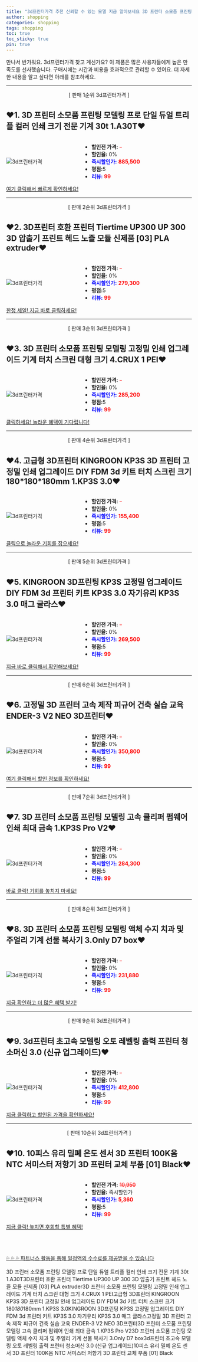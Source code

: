 ```yaml
---
title: "3d프린터가격 추천 신뢰할 수 있는 모델 지금 알아보세요 3D 프린터 소모품 프린팅 모델링"
author: shopping
categories: shopping
tags: shopping
toc: true
toc_sticky: true
pin: true
---
```

만나서 반가워요. 3d프린터가격 찾고 계신가요? 이 제품은 많은 사용자들에게 높은 만족도를 선사했습니다. 구매시에는 시간과 비용을 효과적으로 관리할 수 있어요. 더 자세한 내용을 알고 싶다면 아래를 참조하세요.

---
<p class="toplist" style="margin: 0 auto; display: block; width: fit-content;">[ 판매 1순위 3d프린터가격 ]</p>

<h2><strong>❤️1. 3D 프린터 소모품 프린팅 모델링 프로 단일 듀얼 트리플 컬러 인쇄 크기 전문 기계 30t 1.A30T❤️</strong></h2>

<div style="display: flex; align-items: center;">
    <div style="flex: 0.4;">
        <img src="https://thumbnail9.coupangcdn.com/thumbnails/remote/230x230ex/image/vendor_inventory/1ee4/2cd309c35c14ee7f269102a68735d4aab673fab119cb222e9e51620d4049.jpg" alt="3d프린터가격" style="max-width: 100%;">
    </div>
    <div style="flex: 0.6; margin-left: 10px;">
        <ul>
            <li><strong>할인전 가격:</strong> <del style="color: red;">-</del></li>
            <li><strong>할인율:</strong> 0%</li>
            <li><span style='color:blue'><strong>즉시할인가:</strong></span> <span style='color:red'><strong>885,500</strong></span></li>
            <li><strong>평점:</strong>5</li>
            <li><span style='color:blue'><strong>리뷰:</strong></span> <span style='color:red'><strong>99</strong></span></li>
        </ul>
    </div>
</div>
<div class="center">
    <a href="https://William4Davisa.github.io?lptag=AF9450613&subid=githubio&pageKey=6654435706&traceid=V0-153&itemId=15257498006&vendorItemId=88358263211" class="myButton">
        여기 클릭해서 빠르게 확인하세요!
    </a>
</div>


---
<p class="toplist" style="margin: 0 auto; display: block; width: fit-content;">[ 판매 2순위 3d프린터가격 ]</p>

<h2><strong>❤️2. 3D프린터 호환 프린터 Tiertime UP300 UP 300 3D 압출기 프린트 헤드 노즐 모듈 신제품 [03] PLA extruder❤️</strong></h2>

<div style="display: flex; align-items: center;">
    <div style="flex: 0.4;">
        <img src="https://thumbnail8.coupangcdn.com/thumbnails/remote/230x230ex/image/vendor_inventory/85a2/4b2dbc338a91f108b838ae929a54f8b72ab5d46aeb049d35b76b7fb93b06.jpg" alt="3d프린터가격" style="max-width: 100%;">
    </div>
    <div style="flex: 0.6; margin-left: 10px;">
        <ul>
            <li><strong>할인전 가격:</strong> <del style="color: red;">-</del></li>
            <li><strong>할인율:</strong> 0%</li>
            <li><span style='color:blue'><strong>즉시할인가:</strong></span> <span style='color:red'><strong>279,300</strong></span></li>
            <li><strong>평점:</strong>5</li>
            <li><span style='color:blue'><strong>리뷰:</strong></span> <span style='color:red'><strong>99</strong></span></li>
        </ul>
    </div>
</div>
<div class="center">
    <a href="https://William4Davisa.github.io?lptag=AF9450613&subid=githubio&pageKey=6943319120&traceid=V0-153&itemId=16844022669&vendorItemId=89769982862" class="myButton">
        한정 세일! 지금 바로 클릭하세요!
    </a>
</div>


---
<p class="toplist" style="margin: 0 auto; display: block; width: fit-content;">[ 판매 3순위 3d프린터가격 ]</p>

<h2><strong>❤️3. 3D 프린터 소모품 프린팅 모델링 고정밀 인쇄 업그레이드 기계 터치 스크린 대형 크기 4.CRUX 1 PEI❤️</strong></h2>

<div style="display: flex; align-items: center;">
    <div style="flex: 0.4;">
        <img src="https://thumbnail9.coupangcdn.com/thumbnails/remote/230x230ex/image/vendor_inventory/7727/38399c76f45e368f114495ff3a49dbf008a7d0b2a976364b798dfbac7184.jpg" alt="3d프린터가격" style="max-width: 100%;">
    </div>
    <div style="flex: 0.6; margin-left: 10px;">
        <ul>
            <li><strong>할인전 가격:</strong> <del style="color: red;">-</del></li>
            <li><strong>할인율:</strong> 0%</li>
            <li><span style='color:blue'><strong>즉시할인가:</strong></span> <span style='color:red'><strong>285,200</strong></span></li>
            <li><strong>평점:</strong>5</li>
            <li><span style='color:blue'><strong>리뷰:</strong></span> <span style='color:red'><strong>99</strong></span></li>
        </ul>
    </div>
</div>
<div class="center">
    <a href="https://William4Davisa.github.io?lptag=AF9450613&subid=githubio&pageKey=7375381999&traceid=V0-153&itemId=19034950079&vendorItemId=87766926695" class="myButton">
        클릭하세요! 놀라운 혜택이 기다립니다!
    </a>
</div>


---
<p class="toplist" style="margin: 0 auto; display: block; width: fit-content;">[ 판매 4순위 3d프린터가격 ]</p>

<h2><strong>❤️4. 고급형 3D프린터 KINGROON KP3S 3D 프린터 고정밀 인쇄 업그레이드 DIY FDM 3d 키트 터치 스크린 크기 180*180*180mm 1.KP3S 3.0❤️</strong></h2>

<div style="display: flex; align-items: center;">
    <div style="flex: 0.4;">
        <img src="https://thumbnail6.coupangcdn.com/thumbnails/remote/230x230ex/image/vendor_inventory/75ba/0068c1ef72f518289a32060df0ac1aa6f4a1d120ce0fb8cd2d2d4a2e461b.jpg" alt="3d프린터가격" style="max-width: 100%;">
    </div>
    <div style="flex: 0.6; margin-left: 10px;">
        <ul>
            <li><strong>할인전 가격:</strong> <del style="color: red;">-</del></li>
            <li><strong>할인율:</strong> 0%</li>
            <li><span style='color:blue'><strong>즉시할인가:</strong></span> <span style='color:red'><strong>155,400</strong></span></li>
            <li><strong>평점:</strong>5</li>
            <li><span style='color:blue'><strong>리뷰:</strong></span> <span style='color:red'><strong>99</strong></span></li>
        </ul>
    </div>
</div>
<div class="center">
    <a href="https://William4Davisa.github.io?lptag=AF9450613&subid=githubio&pageKey=7504158996&traceid=V0-153&itemId=19649106832&vendorItemId=89853481359" class="myButton">
        클릭으로 놀라운 기회를 잡으세요!
    </a>
</div>


---
<p class="toplist" style="margin: 0 auto; display: block; width: fit-content;">[ 판매 5순위 3d프린터가격 ]</p>

<h2><strong>❤️5. KINGROON 3D프린팅 KP3S 고정밀 업그레이드 DIY FDM 3d 프린터 키트 KP3S 3.0 자기유리 KP3S 3.0 매그 글라스❤️</strong></h2>

<div style="display: flex; align-items: center;">
    <div style="flex: 0.4;">
        <img src="https://thumbnail7.coupangcdn.com/thumbnails/remote/230x230ex/image/vendor_inventory/e75e/550997ead1293444f7025148bd4b4a26719783b9f64351d84a9078823db2.png" alt="3d프린터가격" style="max-width: 100%;">
    </div>
    <div style="flex: 0.6; margin-left: 10px;">
        <ul>
            <li><strong>할인전 가격:</strong> <del style="color: red;">-</del></li>
            <li><strong>할인율:</strong> 0%</li>
            <li><span style='color:blue'><strong>즉시할인가:</strong></span> <span style='color:red'><strong>269,500</strong></span></li>
            <li><strong>평점:</strong>5</li>
            <li><span style='color:blue'><strong>리뷰:</strong></span> <span style='color:red'><strong>99</strong></span></li>
        </ul>
    </div>
</div>
<div class="center">
    <a href="https://William4Davisa.github.io?lptag=AF9450613&subid=githubio&pageKey=7247208488&traceid=V0-153&itemId=18426634853&vendorItemId=86496373946" class="myButton">
        지금 바로 클릭해서 확인해보세요!
    </a>
</div>


---
<p class="toplist" style="margin: 0 auto; display: block; width: fit-content;">[ 판매 6순위 3d프린터가격 ]</p>

<h2><strong>❤️6. 고정밀 3D 프린터 고속 제작 피규어 건축 실습 교육 ENDER-3 V2 NEO 3D프린터❤️</strong></h2>

<div style="display: flex; align-items: center;">
    <div style="flex: 0.4;">
        <img src="https://thumbnail9.coupangcdn.com/thumbnails/remote/230x230ex/image/vendor_inventory/a8a1/ad8585ee3d34b0d11a6f3178ef548ff09c8d07481975b2337cb58ff7aa4b.jpg" alt="3d프린터가격" style="max-width: 100%;">
    </div>
    <div style="flex: 0.6; margin-left: 10px;">
        <ul>
            <li><strong>할인전 가격:</strong> <del style="color: red;">-</del></li>
            <li><strong>할인율:</strong> 0%</li>
            <li><span style='color:blue'><strong>즉시할인가:</strong></span> <span style='color:red'><strong>350,800</strong></span></li>
            <li><strong>평점:</strong>5</li>
            <li><span style='color:blue'><strong>리뷰:</strong></span> <span style='color:red'><strong>99</strong></span></li>
        </ul>
    </div>
</div>
<div class="center">
    <a href="https://William4Davisa.github.io?lptag=AF9450613&subid=githubio&pageKey=7715552690&traceid=V0-153&itemId=20693462985&vendorItemId=87765016589" class="myButton">
        여기 클릭해서 할인 정보를 확인하세요!
    </a>
</div>


---
<p class="toplist" style="margin: 0 auto; display: block; width: fit-content;">[ 판매 7순위 3d프린터가격 ]</p>

<h2><strong>❤️7. 3D 프린터 소모품 프린팅 모델링 고속 클리퍼 펌웨어 인쇄 최대 금속 1.KP3S Pro V2❤️</strong></h2>

<div style="display: flex; align-items: center;">
    <div style="flex: 0.4;">
        <img src="https://thumbnail7.coupangcdn.com/thumbnails/remote/230x230ex/image/vendor_inventory/1abb/a581fb259bc0ab51a7d4f63e7b44cae0ff7b3fd76eb965da3afd9f4be2f8.jpg" alt="3d프린터가격" style="max-width: 100%;">
    </div>
    <div style="flex: 0.6; margin-left: 10px;">
        <ul>
            <li><strong>할인전 가격:</strong> <del style="color: red;">-</del></li>
            <li><strong>할인율:</strong> 0%</li>
            <li><span style='color:blue'><strong>즉시할인가:</strong></span> <span style='color:red'><strong>284,300</strong></span></li>
            <li><strong>평점:</strong>5</li>
            <li><span style='color:blue'><strong>리뷰:</strong></span> <span style='color:red'><strong>99</strong></span></li>
        </ul>
    </div>
</div>
<div class="center">
    <a href="https://William4Davisa.github.io?lptag=AF9450613&subid=githubio&pageKey=7419470188&traceid=V0-153&itemId=19243248730&vendorItemId=89721752606" class="myButton">
        바로 클릭! 기회를 놓치지 마세요!
    </a>
</div>


---
<p class="toplist" style="margin: 0 auto; display: block; width: fit-content;">[ 판매 8순위 3d프린터가격 ]</p>

<h2><strong>❤️8. 3D 프린터 소모품 프린팅 모델링 액체 수지 치과 및 주얼리 기계 선물 복사기 3.Only  D7 box❤️</strong></h2>

<div style="display: flex; align-items: center;">
    <div style="flex: 0.4;">
        <img src="https://thumbnail7.coupangcdn.com/thumbnails/remote/230x230ex/image/vendor_inventory/40c8/347922fe944f996945d9d4ebadb699375adb3bf0a66ac622f26b217e525f.jpg" alt="3d프린터가격" style="max-width: 100%;">
    </div>
    <div style="flex: 0.6; margin-left: 10px;">
        <ul>
            <li><strong>할인전 가격:</strong> <del style="color: red;">-</del></li>
            <li><strong>할인율:</strong> 0%</li>
            <li><span style='color:blue'><strong>즉시할인가:</strong></span> <span style='color:red'><strong>231,880</strong></span></li>
            <li><strong>평점:</strong>5</li>
            <li><span style='color:blue'><strong>리뷰:</strong></span> <span style='color:red'><strong>99</strong></span></li>
        </ul>
    </div>
</div>
<div class="center">
    <a href="https://William4Davisa.github.io?lptag=AF9450613&subid=githubio&pageKey=7519235680&traceid=V0-153&itemId=19718025855&vendorItemId=89277148734" class="myButton">
        지금 확인하고 더 많은 혜택 받기!
    </a>
</div>


---
<p class="toplist" style="margin: 0 auto; display: block; width: fit-content;">[ 판매 9순위 3d프린터가격 ]</p>

<h2><strong>❤️9. 3d프린터 초고속 모델링 오토 레벨링 출력 프린터 청소머신 3.0 (신규 업그레이드)❤️</strong></h2>

<div style="display: flex; align-items: center;">
    <div style="flex: 0.4;">
        <img src="https://thumbnail9.coupangcdn.com/thumbnails/remote/230x230ex/image/vendor_inventory/3e41/76d677fcc0d8d787425520aab9f92575c62fa76478713471dfa6e145763c.jpg" alt="3d프린터가격" style="max-width: 100%;">
    </div>
    <div style="flex: 0.6; margin-left: 10px;">
        <ul>
            <li><strong>할인전 가격:</strong> <del style="color: red;">-</del></li>
            <li><strong>할인율:</strong> 0%</li>
            <li><span style='color:blue'><strong>즉시할인가:</strong></span> <span style='color:red'><strong>412,800</strong></span></li>
            <li><strong>평점:</strong>5</li>
            <li><span style='color:blue'><strong>리뷰:</strong></span> <span style='color:red'><strong>99</strong></span></li>
        </ul>
    </div>
</div>
<div class="center">
    <a href="https://William4Davisa.github.io?lptag=AF9450613&subid=githubio&pageKey=7814024603&traceid=V0-153&itemId=21204188199&vendorItemId=88265432037" class="myButton">
        지금 클릭하고 할인된 가격을 확인하세요!
    </a>
</div>


---
<p class="toplist" style="margin: 0 auto; display: block; width: fit-content;">[ 판매 10순위 3d프린터가격 ]</p>

<h2><strong>❤️10. 10피스 유리 밀폐 온도 센서 3D 프린터 100K옴 NTC 서미스터 저항기 3D 프린터 교체 부품 [01] Black❤️</strong></h2>

<div style="display: flex; align-items: center;">
    <div style="flex: 0.4;">
        <img src="https://thumbnail8.coupangcdn.com/thumbnails/remote/230x230ex/image/vendor_inventory/f0ff/18947e80e3d761174cd21396a479f768c0857da84e510e74a4095d85ef19.jpg" alt="3d프린터가격" style="max-width: 100%;">
    </div>
    <div style="flex: 0.6; margin-left: 10px;">
        <ul>
            <li><strong>할인전 가격:</strong> <del style="color: red;">10,950</del></li>
            <li><strong>할인율:</strong> 즉시할인가</li>
            <li><span style='color:blue'><strong>즉시할인가:</strong></span> <span style='color:red'><strong>5,360</strong></span></li>
            <li><strong>평점:</strong>5</li>
            <li><span style='color:blue'><strong>리뷰:</strong></span> <span style='color:red'><strong>99</strong></span></li>
        </ul>
    </div>
</div>
<div class="center">
    <a href="https://William4Davisa.github.io?lptag=AF9450613&subid=githubio&pageKey=7368813992&traceid=V0-153&itemId=19003320664&vendorItemId=89643592532" class="myButton">
        지금 클릭! 놓치면 후회할 특별 혜택!
    </a>
</div>

<br><br><br>[💦 💦 💦 파트너스 활동을 통해 일정액의 수수료를 제공받을 수 있습니다](https://link.coupang.com/a/bcpT2c)<br><br>3D 프린터 소모품 프린팅 모델링 프로 단일 듀얼 트리플 컬러 인쇄 크기 전문 기계 30t 1.A30T3D프린터 호환 프린터 Tiertime UP300 UP 300 3D 압출기 프린트 헤드 노즐 모듈 신제품 [03] PLA extruder3D 프린터 소모품 프린팅 모델링 고정밀 인쇄 업그레이드 기계 터치 스크린 대형 크기 4.CRUX 1 PEI고급형 3D프린터 KINGROON KP3S 3D 프린터 고정밀 인쇄 업그레이드 DIY FDM 3d 키트 터치 스크린 크기 180*180*180mm 1.KP3S 3.0KINGROON 3D프린팅 KP3S 고정밀 업그레이드 DIY FDM 3d 프린터 키트 KP3S 3.0 자기유리 KP3S 3.0 매그 글라스고정밀 3D 프린터 고속 제작 피규어 건축 실습 교육 ENDER-3 V2 NEO 3D프린터3D 프린터 소모품 프린팅 모델링 고속 클리퍼 펌웨어 인쇄 최대 금속 1.KP3S Pro V23D 프린터 소모품 프린팅 모델링 액체 수지 치과 및 주얼리 기계 선물 복사기 3.Only  D7 box3d프린터 초고속 모델링 오토 레벨링 출력 프린터 청소머신 3.0 (신규 업그레이드)10피스 유리 밀폐 온도 센서 3D 프린터 100K옴 NTC 서미스터 저항기 3D 프린터 교체 부품 [01] Black